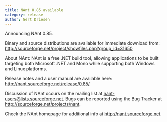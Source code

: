 ```yaml
---
title: NAnt 0.85 available 
category: release
author: Gert Driesen
---
```


Announcing NAnt 0.85.

Binary and source distributions are available for immediate download from:
http://sourceforge.net/project/showfiles.php?group_id=31650

About NAnt:
NAnt is a free .NET build tool, allowing applications to be built targeting both Microsoft .NET and Mono while supporting both Windows and Linux platforms.

Release notes and a user manual are available here:
http://nant.sourceforge.net/release/0.85/

Discussion of NAnt occurs on the mailing list at nant-users@lists.sourceforge.net.
Bugs can be reported using the Bug Tracker at http://sourceforge.net/projects/nant.

Check the NAnt homepage for additional info at http://nant.sourceforge.net.